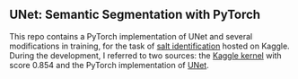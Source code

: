 ## UNet: Semantic Segmentation with PyTorch

This repo contains a PyTorch implementation of UNet and several modifications in training, for the task of [salt identification](https://www.kaggle.com/c/tgs-salt-identification-challenge) hosted on Kaggle. During the development, I referred to two sources: the [Kaggle kernel](https://www.kaggle.com/meaninglesslives/getting-0-87-on-private-lb-using-kaggle-kernel) with score 0.854 and the PyTorch implementation of [UNet](https://github.com/milesial/Pytorch-UNet).